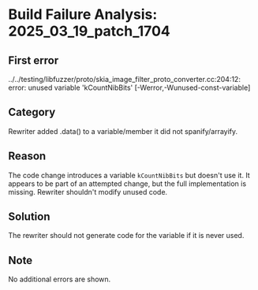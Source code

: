 # Build Failure Analysis: 2025_03_19_patch_1704

## First error
../../testing/libfuzzer/proto/skia_image_filter_proto_converter.cc:204:12: error: unused variable 'kCountNibBits' [-Werror,-Wunused-const-variable]

## Category
Rewriter added .data() to a variable/member it did not spanify/arrayify.

## Reason
The code change introduces a variable `kCountNibBits` but doesn't use it. It appears to be part of an attempted change, but the full implementation is missing. Rewriter shouldn't modify unused code.

## Solution
The rewriter should not generate code for the variable if it is never used.

## Note
No additional errors are shown.